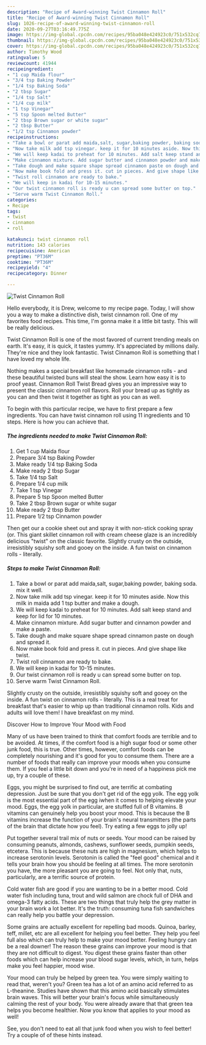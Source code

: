 ```yaml
---
description: "Recipe of Award-winning Twist Cinnamon Roll"
title: "Recipe of Award-winning Twist Cinnamon Roll"
slug: 1026-recipe-of-award-winning-twist-cinnamon-roll
date: 2020-09-27T03:16:49.775Z
image: https://img-global.cpcdn.com/recipes/95ba048e424923c0/751x532cq70/twist-cinnamon-roll-recipe-main-photo.jpg
thumbnail: https://img-global.cpcdn.com/recipes/95ba048e424923c0/751x532cq70/twist-cinnamon-roll-recipe-main-photo.jpg
cover: https://img-global.cpcdn.com/recipes/95ba048e424923c0/751x532cq70/twist-cinnamon-roll-recipe-main-photo.jpg
author: Timothy Wood
ratingvalue: 5
reviewcount: 41944
recipeingredient:
- "1 cup Maida flour"
- "3/4 tsp Baking Powder"
- "1/4 tsp Baking Soda"
- "2 tbsp Sugar"
- "1/4 tsp Salt"
- "1/4 cup milk"
- "1 tsp Vinegar"
- "5 tsp Spoon melted Butter"
- "2 tbsp Brown sugar or white sugar"
- "2 tbsp Butter"
- "1/2 tsp Cinnamon powder"
recipeinstructions:
- "Take a bowl or parat add maida,salt, sugar,baking powder, baking soda. mix it well."
- "Now take milk add tsp vinegar. keep it for 10 minutes aside. Now this milk in maida add 1 tsp butter and make a dough."
- "We will keep kadai to preheat for 10 minutes. Add salt keep stand and keep for lid for 10 minutes."
- "Make cinnamon mixture. Add sugar butter and cinnamon powder and make a paste."
- "Take dough and make square shape spread cinnamon paste on dough and spread it."
- "Now make book fold and press it. cut in pieces. And give shape like twist."
- "Twist roll cinnamon are ready to bake."
- "We will keep in kadai for 10-15 minutes."
- "Our twist cinnamon roll is ready u can spread some butter on top."
- "Serve warm Twist Cinnamon Roll."
categories:
- Recipe
tags:
- twist
- cinnamon
- roll

katakunci: twist cinnamon roll 
nutrition: 143 calories
recipecuisine: American
preptime: "PT36M"
cooktime: "PT36M"
recipeyield: "4"
recipecategory: Dinner

---
```



![Twist Cinnamon Roll](https://img-global.cpcdn.com/recipes/95ba048e424923c0/751x532cq70/twist-cinnamon-roll-recipe-main-photo.jpg)

Hello everybody, it is Drew, welcome to my recipe page. Today, I will show you a way to make a distinctive dish, twist cinnamon roll. One of my favorites food recipes. This time, I'm gonna make it a little bit tasty. This will be really delicious.

Twist Cinnamon Roll is one of the most favored of current trending meals on earth. It's easy, it is quick, it tastes yummy. It's appreciated by millions daily. They're nice and they look fantastic. Twist Cinnamon Roll is something that I have loved my whole life.

Nothing makes a special breakfast like homemade cinnamon rolls - and these beautiful twisted buns will steal the show. Learn how easy it is to proof yeast. Cinnamon Roll Twist Bread gives you an impressive way to present the classic cinnamon roll flavors. Roll your bread up as tightly as you can and then twist it together as tight as you can as well.


To begin with this particular recipe, we have to first prepare a few ingredients. You can have twist cinnamon roll using 11 ingredients and 10 steps. Here is how you can achieve that.

<!--inarticleads1-->

##### The ingredients needed to make Twist Cinnamon Roll:

1. Get 1 cup Maida flour
1. Prepare 3/4 tsp Baking Powder
1. Make ready 1/4 tsp Baking Soda
1. Make ready 2 tbsp Sugar
1. Take 1/4 tsp Salt
1. Prepare 1/4 cup milk
1. Take 1 tsp Vinegar
1. Prepare 5 tsp Spoon melted Butter
1. Take 2 tbsp Brown sugar or white sugar
1. Make ready 2 tbsp Butter
1. Prepare 1/2 tsp Cinnamon powder


Then get our a cookie sheet out and spray it with non-stick cooking spray (or. This giant skillet cinnamon roll with cream cheese glaze is an incredibly delicious &#34;twist&#34; on the classic favorite. Slightly crusty on the outside, irresistibly squishy soft and gooey on the inside. A fun twist on cinnamon rolls - literally. 

<!--inarticleads2-->

##### Steps to make Twist Cinnamon Roll:

1. Take a bowl or parat add maida,salt, sugar,baking powder, baking soda. mix it well.
1. Now take milk add tsp vinegar. keep it for 10 minutes aside. Now this milk in maida add 1 tsp butter and make a dough.
1. We will keep kadai to preheat for 10 minutes. Add salt keep stand and keep for lid for 10 minutes.
1. Make cinnamon mixture. Add sugar butter and cinnamon powder and make a paste.
1. Take dough and make square shape spread cinnamon paste on dough and spread it.
1. Now make book fold and press it. cut in pieces. And give shape like twist.
1. Twist roll cinnamon are ready to bake.
1. We will keep in kadai for 10-15 minutes.
1. Our twist cinnamon roll is ready u can spread some butter on top.
1. Serve warm Twist Cinnamon Roll.


Slightly crusty on the outside, irresistibly squishy soft and gooey on the inside. A fun twist on cinnamon rolls - literally. This is a real treat for breakfast that&#39;s easier to whip up than traditional cinnamon rolls. Kids and adults will love them! I have breakfast on my mind. 

Discover How to Improve Your Mood with Food


Many of us have been trained to think that comfort foods are terrible and to be avoided. At times, if the comfort food is a high sugar food or some other junk food, this is true. Other times, however, comfort foods can be completely nourishing and it's good for you to consume them. There are a number of foods that really can improve your moods when you consume them. If you feel a little bit down and you're in need of a happiness pick me up, try a couple of these.

Eggs, you might be surprised to find out, are terrific at combating depression. Just be sure that you don't get rid of the egg yolk. The egg yolk is the most essential part of the egg iwhen it comes to helping elevate your mood. Eggs, the egg yolk in particular, are stuffed full of B vitamins. B vitamins can genuinely help you boost your mood. This is because the B vitamins increase the function of your brain's neural transmitters (the parts of the brain that dictate how you feel). Try eating a few eggs to jolly up!

Put together several trail mix of nuts or seeds. Your mood can be raised by consuming peanuts, almonds, cashews, sunflower seeds, pumpkin seeds, etcetera. This is because these nuts are high in magnesium, which helps to increase serotonin levels. Serotonin is called the "feel good" chemical and it tells your brain how you should be feeling at all times. The more serotonin you have, the more pleasant you are going to feel. Not only that, nuts, particularly, are a terrific source of protein.

Cold water fish are good if you are wanting to be in a better mood. Cold water fish including tuna, trout and wild salmon are chock full of DHA and omega-3 fatty acids. These are two things that truly help the grey matter in your brain work a lot better. It's the truth: consuming tuna fish sandwiches can really help you battle your depression. 

Some grains are actually excellent for repelling bad moods. Quinoa, barley, teff, millet, etc are all excellent for helping you feel better. They help you feel full also which can truly help to make your mood better. Feeling hungry can be a real downer! The reason these grains can improve your mood is that they are not difficult to digest. You digest these grains faster than other foods which can help increase your blood sugar levels, which, in turn, helps make you feel happier, mood wise.

Your mood can truly be helped by green tea. You were simply waiting to read that, weren't you? Green tea has a lot of an amino acid referred to as L-theanine. Studies have shown that this amino acid basically stimulates brain waves. This will better your brain's focus while simultaneously calming the rest of your body. You were already aware that that green tea helps you become healthier. Now you know that applies to your mood as well!

See, you don't need to eat all that junk food when you wish to feel better! Try  a  couple of  of  these  hints  instead.

